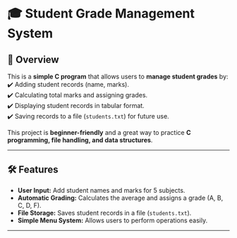 # 🎓 Student Grade Management System

## 📌 Overview  
This is a **simple C program** that allows users to **manage student grades** by:  
✔️ Adding student records (name, marks).  
✔️ Calculating total marks and assigning grades.  
✔️ Displaying student records in tabular format.  
✔️ Saving records to a file (`students.txt`) for future use.  

This project is **beginner-friendly** and a great way to practice **C programming, file handling, and data structures**.  

---

## 🛠 Features  
- **User Input:** Add student names and marks for 5 subjects.  
- **Automatic Grading:** Calculates the average and assigns a grade (A, B, C, D, F).  
- **File Storage:** Saves student records in a file (`students.txt`).  
- **Simple Menu System:** Allows users to perform operations easily.  

---
